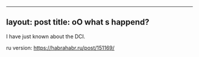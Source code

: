 
---
layout: post
title: oO what s happend?
---

I have just known about the DCI.

ru version:
https://habrahabr.ru/post/151169/

